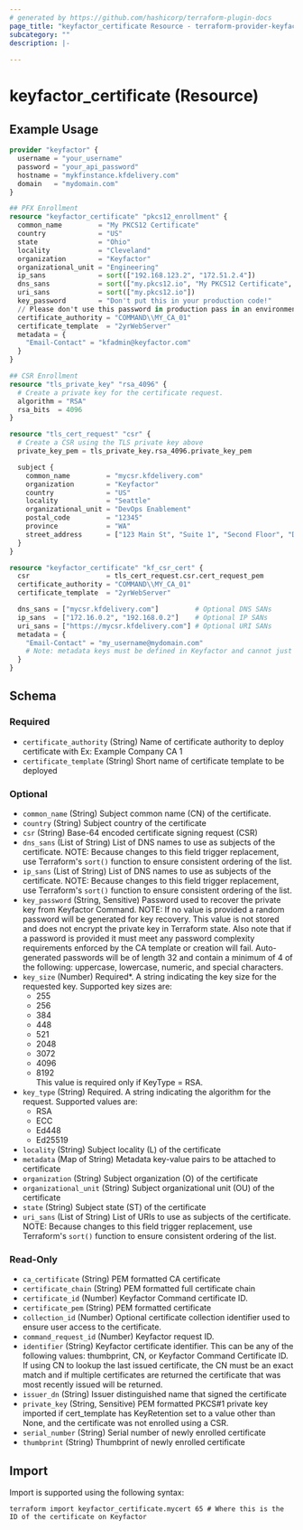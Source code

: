 ```yaml
---
# generated by https://github.com/hashicorp/terraform-plugin-docs
page_title: "keyfactor_certificate Resource - terraform-provider-keyfactor"
subcategory: ""
description: |-
  
---
```


# keyfactor_certificate (Resource)



## Example Usage

```terraform
provider "keyfactor" {
  username = "your_username"
  password = "your_api_password"
  hostname = "mykfinstance.kfdelivery.com"
  domain   = "mydomain.com"
}

## PFX Enrollment
resource "keyfactor_certificate" "pkcs12_enrollment" {
  common_name         = "My PKCS12 Certificate"
  country             = "US"
  state               = "Ohio"
  locality            = "Cleveland"
  organization        = "Keyfactor"
  organizational_unit = "Engineering"
  ip_sans             = sort(["192.168.123.2", "172.51.2.4"])
  dns_sans            = sort(["my.pkcs12.io", "My PKCS12 Certificate", "my.pkcs12.co.uk", "Certificate PKCS12 My"])
  uri_sans            = sort(["my.pkcs12.io"])
  key_password        = "Don't put this in your production code!"
  // Please don't use this password in production pass in an environmental or TF_VAR_ variable.
  certificate_authority = "COMMAND\\MY_CA_01"
  certificate_template  = "2yrWebServer"
  metadata = {
    "Email-Contact" = "kfadmin@keyfactor.com"
  }
}

## CSR Enrollment
resource "tls_private_key" "rsa_4096" {
  # Create a private key for the certificate request.
  algorithm = "RSA"
  rsa_bits  = 4096
}

resource "tls_cert_request" "csr" {
  # Create a CSR using the TLS private key above
  private_key_pem = tls_private_key.rsa_4096.private_key_pem

  subject {
    common_name         = "mycsr.kfdelivery.com"
    organization        = "Keyfactor"
    country             = "US"
    locality            = "Seattle"
    organizational_unit = "DevOps Enablement"
    postal_code         = "12345"
    province            = "WA"
    street_address      = ["123 Main St", "Suite 1", "Second Floor", "Downtown"]
  }
}

resource "keyfactor_certificate" "kf_csr_cert" {
  csr                   = tls_cert_request.csr.cert_request_pem
  certificate_authority = "COMMAND\\MY_CA_01"
  certificate_template  = "2yrWebServer"

  dns_sans = ["mycsr.kfdelivery.com"]         # Optional DNS SANs
  ip_sans  = ["172.16.0.2", "192.168.0.2"]    # Optional IP SANs
  uri_sans = ["https://mycsr.kfdelivery.com"] # Optional URI SANs
  metadata = {
    "Email-Contact" = "my_username@mydomain.com"
    # Note: metadata keys must be defined in Keyfactor and cannot just be arbitrarily added
  }
}
```

<!-- schema generated by tfplugindocs -->
## Schema

### Required

- `certificate_authority` (String) Name of certificate authority to deploy certificate with Ex: Example Company CA 1
- `certificate_template` (String) Short name of certificate template to be deployed

### Optional

- `common_name` (String) Subject common name (CN) of the certificate.
- `country` (String) Subject country of the certificate
- `csr` (String) Base-64 encoded certificate signing request (CSR)
- `dns_sans` (List of String) List of DNS names to use as subjects of the certificate. NOTE: Because changes to this field trigger replacement, use Terraform's `sort()` function to ensure consistent ordering of the list.
- `ip_sans` (List of String) List of DNS names to use as subjects of the certificate. NOTE: Because changes to this field trigger replacement, use Terraform's `sort()` function to ensure consistent ordering of the list.
- `key_password` (String, Sensitive) Password used to recover the private key from Keyfactor Command. NOTE: If no value is provided a random password will be generated for key recovery. This value is not stored and does not encrypt the private key in Terraform state. Also note that if a password is provided it must meet any password complexity requirements enforced by the CA template or creation will fail. Auto-generated passwords will be of length 32 and contain a minimum of 4 of the following: uppercase, lowercase, numeric, and special characters.
- `key_size` (Number) Required*. A string indicating the key size for the requested key. Supported key sizes are:
	- 255
	- 256
	- 384
	- 448
	- 521
	- 2048
	- 3072
	- 4096
	- 8192  
This value is required only if KeyType = RSA.
- `key_type` (String) Required. A string indicating the algorithm for the request. Supported values are:
	- RSA
	- ECC
	- Ed448
	- Ed25519
- `locality` (String) Subject locality (L) of the certificate
- `metadata` (Map of String) Metadata key-value pairs to be attached to certificate
- `organization` (String) Subject organization (O) of the certificate
- `organizational_unit` (String) Subject organizational unit (OU) of the certificate
- `state` (String) Subject state (ST) of the certificate
- `uri_sans` (List of String) List of URIs to use as subjects of the certificate. NOTE: Because changes to this field trigger replacement, use Terraform's `sort()` function to ensure consistent ordering of the list.

### Read-Only

- `ca_certificate` (String) PEM formatted CA certificate
- `certificate_chain` (String) PEM formatted full certificate chain
- `certificate_id` (Number) Keyfactor Command certificate ID.
- `certificate_pem` (String) PEM formatted certificate
- `collection_id` (Number) Optional certificate collection identifier used to ensure user access to the certificate.
- `command_request_id` (Number) Keyfactor request ID.
- `identifier` (String) Keyfactor certificate identifier. This can be any of the following values: thumbprint, CN, or Keyfactor Command Certificate ID. If using CN to lookup the last issued certificate, the CN must be an exact match and if multiple certificates are returned the certificate that was most recently issued will be returned.
- `issuer_dn` (String) Issuer distinguished name that signed the certificate
- `private_key` (String, Sensitive) PEM formatted PKCS#1 private key imported if cert_template has KeyRetention set to a value other than None, and the certificate was not enrolled using a CSR.
- `serial_number` (String) Serial number of newly enrolled certificate
- `thumbprint` (String) Thumbprint of newly enrolled certificate

## Import

Import is supported using the following syntax:

```shell
terraform import keyfactor_certificate.mycert 65 # Where this is the ID of the certificate on Keyfactor
```
